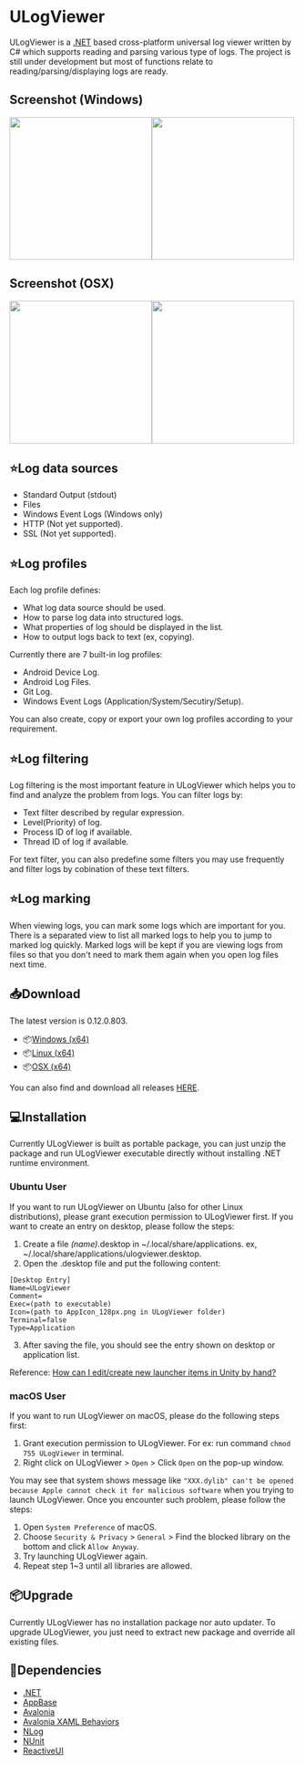 # ULogViewer
ULogViewer is a [.NET](https://dotnet.microsoft.com/) based cross-platform universal log viewer written by C# which supports reading and parsing various type of logs.
The project is still under development but most of functions relate to reading/parsing/displaying logs are ready.

## Screenshot (Windows)
<img src="https://carina-studio.github.io/ULogViewer/Screenshot_Windows_Dark_Thumb.png" width="250"/><img src="https://carina-studio.github.io/ULogViewer/Screenshot_Windows_Light_Thumb.png" width="250"/>

## Screenshot (OSX)
<img src="https://carina-studio.github.io/ULogViewer/Screenshot_OSX_Dark_Thumb.png" width="250"/><img src="https://carina-studio.github.io/ULogViewer/Screenshot_OSX_Light_Thumb.png" width="250"/>

## ⭐Log data sources
- Standard Output (stdout)
- Files
- Windows Event Logs (Windows only)
- HTTP (Not yet supported).
- SSL (Not yet supported).

## ⭐Log profiles
Each log profile defines:
- What log data source should be used.
- How to parse log data into structured logs.
- What properties of log should be displayed in the list.
- How to output logs back to text (ex, copying).

Currently there are 7 built-in log profiles:
- Android Device Log.
- Android Log Files.
- Git Log.
- Windows Event Logs (Application/System/Secutiry/Setup).

You can also create, copy or export your own log profiles according to your requirement.

## ⭐Log filtering
Log filtering is the most important feature in ULogViewer which helps you to find and analyze the problem from logs.
You can filter logs by:
- Text filter described by regular expression.
- Level(Priority) of log.
- Process ID of log if available.
- Thread ID of log if available.

For text filter, you can also predefine some filters you may use frequently and filter logs by cobination of these text filters.

## ⭐Log marking
When viewing logs, you can mark some logs which are important for you. There is a separated view to list all marked logs to help you to jump to marked log quickly.
Marked logs will be kept if you are viewing logs from files so that you don't need to mark them again when you open log files next time.

## 📥Download
The latest version is 0.12.0.803.
- 📦[Windows (x64)](https://github.com/carina-studio/ULogViewer/releases/download/0.12.0.803/ULogViewer-0.12.0.803-win-x64.zip)
- 📦[Linux (x64)](https://github.com/carina-studio/ULogViewer/releases/download/0.12.0.803/ULogViewer-0.12.0.803-linux-x64.zip)
- 📦[OSX (x64)](https://github.com/carina-studio/ULogViewer/releases/download/0.12.0.803/ULogViewer-0.12.0.803-osx-x64.zip)

You can also find and download all releases [HERE](https://github.com/carina-studio/ULogViewer/releases).

## 💻Installation
Currently ULogViewer is built as portable package, you can just unzip the package and run ULogViewer executable directly without installing .NET runtime environment.

### Ubuntu User
If you want to run ULogViewer on Ubuntu (also for other Linux distributions), please grant execution permission to ULogViewer first. If you want to create an entry on desktop, please follow the steps:
1. Create a file *(name)*.desktop in ~/.local/share/applications. ex, ~/.local/share/applications/ulogviewer.desktop.
2. Open the .desktop file and put the following content:

```
[Desktop Entry]  
Name=ULogViewer  
Comment=  
Exec=(path to executable)
Icon=(path to AppIcon_128px.png in ULogViewer folder)
Terminal=false  
Type=Application
```

3. After saving the file, you should see the entry shown on desktop or application list.

Reference: [How can I edit/create new launcher items in Unity by hand?
](https://askubuntu.com/questions/13758/how-can-i-edit-create-new-launcher-items-in-unity-by-hand)

### macOS User
If you want to run ULogViewer on macOS, please do the following steps first:
1. Grant execution permission to ULogViewer. For ex: run command ```chmod 755 ULogViewer``` in terminal.
2. Right click on ULogViewer > ```Open``` > Click ```Open``` on the pop-up window.

You may see that system shows message like ```"XXX.dylib" can't be opened because Apple cannot check it for malicious software``` when you trying to launch ULogViewer. Once you encounter such problem, please follow the steps:
1. Open ```System Preference``` of macOS.
2. Choose ```Security & Privacy``` > ```General``` > Find the blocked library on the bottom and click ```Allow Anyway```.
3. Try launching ULogViewer again.
4. Repeat step 1~3 until all libraries are allowed. 

## 📦Upgrade
Currently ULogViewer has no installation package nor auto updater. To upgrade ULogViewer, you just need to extract new package and override all existing files.

## 🤝Dependencies
- [.NET](https://dotnet.microsoft.com/)
- [AppBase](https://github.com/carina-studio/AppBase)
- [Avalonia](https://github.com/AvaloniaUI/Avalonia)
- [Avalonia XAML Behaviors](https://github.com/wieslawsoltes/AvaloniaBehaviors)
- [NLog](https://github.com/NLog/NLog)
- [NUnit](https://github.com/nunit/nunit)
- [ReactiveUI](https://github.com/reactiveui/ReactiveUI)
